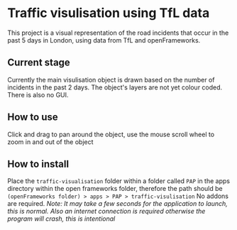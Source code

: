 # Traffic visulisation using TfL data
This project is a visual representation of the road incidents that occur in the past 5 days in London, using data from TfL and openFrameworks.

## Current stage
Currently the main visulisation object is drawn based on the number of incidents in the past 2 days. The object's layers are not yet colour coded. There is also no GUI.

## How to use
Click and drag to pan around the object, use the mouse scroll wheel to zoom in and out of the object

## How to install
Place the ```traffic-visualisation``` folder within a folder called ```PAP``` in the apps directory within the open frameworks folder, therefore the path should be ```(openFrameworks folder) > apps > PAP > traffic-visulisation```
No addons are required.
*Note: It may take a few seconds for the application to launch, this is normal. Also an internet connection is required otherwise the program will crash, this is intentional*